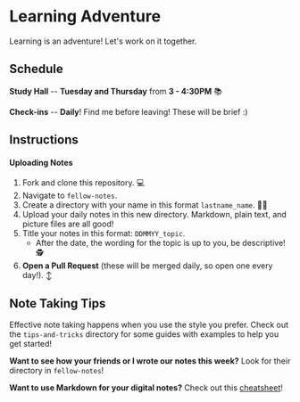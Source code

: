 Learning Adventure
===
Learning is an adventure! Let's work on it together.

Schedule
---
__Study Hall__ -- __Tuesday and Thursday__ from __3 - 4:30PM__ 📚

__Check-ins__ -- __Daily__! Find me before leaving! These will be brief :)

Instructions
---
#### Uploading Notes
1. Fork and clone this repository. 💻
2. Navigate to `fellow-notes`.
3. Create a directory with your name in this format `lastname_name`. 👩‍💻
4. Upload your daily notes in this new directory. Markdown, plain text, and picture files are all good!
5. Title your notes in this format: `DDMMYY_topic`.
    + After the date, the wording for the topic is up to you, be descriptive! 🕵️
5. **Open a Pull Request** (these will be merged daily, so open one every day!). ↕️

Note Taking Tips
---
Effective note taking happens when you use the style you prefer. Check out the `tips-and-tricks` directory for some guides with examples to help you get started!

**Want to see how your friends or I wrote our notes this week?** Look for their directory in `fellow-notes`!

**Want to use Markdown for your digital notes?** Check out this [cheatsheet](https://github.com/adam-p/markdown-here/wiki/Markdown-Cheatsheet)!